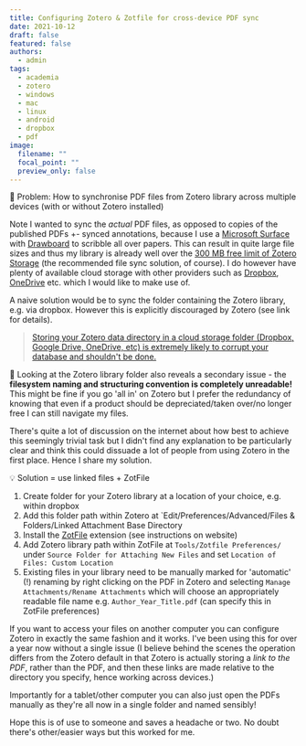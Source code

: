 ```yaml
---
title: Configuring Zotero & Zotfile for cross-device PDF sync
date: 2021-10-12
draft: false
featured: false
authors:
  - admin
tags:
  - academia
  - zotero
  - windows
  - mac
  - linux
  - android
  - dropbox
  - pdf
image:
  filename: ""
  focal_point: ""
  preview_only: false
---
```


🚩 Problem: How to synchronise PDF files from Zotero library across multiple devices (with or without Zotero installed)

Note I wanted to sync the *actual* PDF files, as opposed to copies of the published PDFs +- synced annotations, because I use a [Microsoft Surface](https://www.microsoft.com/en-gb/surface) with [Drawboard](https://www.drawboard.com/) to scribble all over papers. This can result in quite large file sizes and thus my library is already well over the [300 MB free limit of Zotero Storage](https://www.zotero.org/storage) (the recommended file sync solution, of course). I do however have plenty of available cloud storage with other providers such as [Dropbox](https://www.dropbox.com/), [OneDrive](https://onedrive.live.com/) etc. which I would like to make use of.

A naive solution would be to sync the folder containing the Zotero library, e.g. via dropbox. However this is explicitly discouraged by Zotero (see link for details).

> [Storing your Zotero data directory in a cloud storage folder (Dropbox, Google Drive, OneDrive, etc) is extremely likely to corrupt your database and shouldn't be done.](https://www.zotero.org/support/kb/data_directory_in_cloud_storage_folder)

🚩 Looking at the Zotero library folder also reveals a secondary issue - the **filesystem naming and structuring convention is completely unreadable!** This might be fine if you go 'all in' on Zotero but I prefer the redundancy of knowing that even if a product should be depreciated/taken over/no longer free I can still navigate my files.

There's quite a lot of discussion on the internet about how best to achieve this seemingly trivial task but I didn't find any explanation to be particularly clear and think this could dissuade a lot of people from using Zotero in the first place. Hence I share my solution.


💡 Solution = use linked files + ZotFile

1. Create folder for your Zotero library at a location of your choice, e.g. within dropbox  
2. Add this folder path within Zotero at `Edit/Preferences/Advanced/Files & Folders/Linked Attachment Base Directory
3. Install the [ZotFile](http://zotfile.com/) extension (see instructions on website)
4. Add Zotero library path within ZotFile at `Tools/Zotfile Preferences/` under `Source Folder for Attaching New Files` and set `Location of Files: Custom Location`
5. Existing files in your library need to be manually marked for 'automatic' (!) renaming by right clicking on the PDF in Zotero and selecting `Manage Attachments/Rename Attachments` which will choose an appropriately readable file name e.g. `Author_Year_Title.pdf` (can specify this in ZotFile preferences)

If you want to access your files on another computer you can configure Zotero in exactly the same fashion and it works. I've been using this for over a year now without a single issue (I believe behind the scenes the operation differs from the Zotero default in that Zotero is actually storing a *link to the PDF*, rather than the PDF, and then these links are made relative to the directory you specify, hence working across devices.)

Importantly for a tablet/other computer you can also just open the PDFs manually as they're all now in a single folder and named sensibly!

Hope this is of use to someone and saves a headache or two. No doubt there's other/easier ways but this worked for me.
